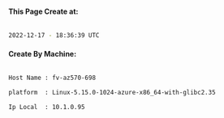 
   
#### This Page Create at:

```bash

2022-12-17 - 18:36:39 UTC

```

#### Create By Machine:

```bash

Host Name : fv-az570-698

platform  : Linux-5.15.0-1024-azure-x86_64-with-glibc2.35

Ip Local  : 10.1.0.95

```

